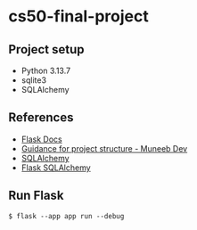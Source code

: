 # cs50-final-project

## Project setup

- Python 3.13.7
- sqlite3
- SQLAlchemy

## References

- [Flask Docs](https://flask.palletsprojects.com/en/stable/)
- [Guidance for project structure - Muneeb Dev](https://muneebdev.com/flask-project-structure-best-practices/)
- [SQLAlchemy](https://www.sqlalchemy.org/)
- [Flask SQLAlchemy](https://flask-sqlalchemy.readthedocs.io/en/stable/)

## Run Flask

```shell
$ flask --app app run --debug
```
